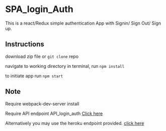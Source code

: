 # SPA_login_Auth

This is a react/Redux simple authentication App with Signin/ Sign Out/ Sign up.

## Instructions

download zip file or `git clone` repo

navigate to working directory in terminal, run `npm install`

to initiate app run `npm start`

## Note

Require webpack-dev-server install

Require API endpoint API_login_auth <a href="https://github.com/boyboi86/API_login_Auth" target="_blank"> Click here </a>

Alternatively you may use the heroku endpoint provided. <a href="https://ancient-chamber-86125.herokuapp.com/" target="_blank"> click here </a>
